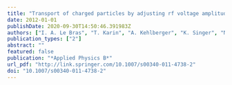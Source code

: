 ```yaml
---
title: "Transport of charged particles by adjusting rf voltage amplitudes"
date: 2012-01-01
publishDate: 2020-09-30T14:50:46.391983Z
authors: ["I. A. Le Bras", "T. Karin", "A. Kehlberger", "K. Singer", "N. Daniilidis", "H. Häffner"]
publication_types: ["2"]
abstract: ""
featured: false
publication: "*Applied Physics B*"
url_pdf: "http://link.springer.com/10.1007/s00340-011-4738-2"
doi: "10.1007/s00340-011-4738-2"
---
```


